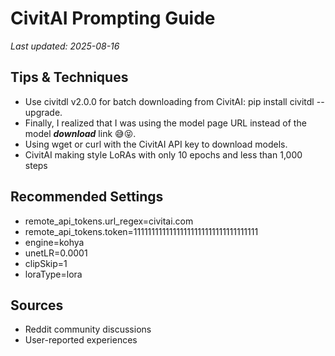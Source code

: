 # CivitAI Prompting Guide

*Last updated: 2025-08-16*

## Tips & Techniques

- Use civitdl v2.0.0 for batch downloading from CivitAI: pip install civitdl --upgrade.
- Finally, I realized that I was using the model page URL instead of the model ***download*** link 😅😝.
- Using wget or curl with the CivitAI API key to download models.
- CivitAI making style LoRAs with only 10 epochs and less than 1,000 steps

## Recommended Settings

- remote_api_tokens.url_regex=civitai.com
- remote_api_tokens.token=11111111111111111111111111111111111
- engine=kohya
- unetLR=0.0001
- clipSkip=1
- loraType=lora

## Sources

- Reddit community discussions
- User-reported experiences
